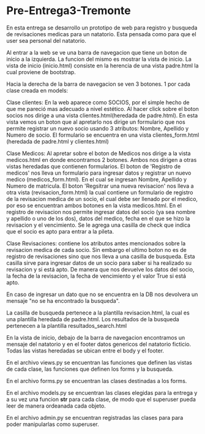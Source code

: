 # Pre-Entrega3-Tremonte

En esta entrega se desarrollo un prototipo de web para registro y busqueda de revisaciones medicas para un natatorio. Esta pensada como para que el user sea personal del natatorio.

Al entrar a la web se ve una barra de navegacion que tiene un boton de inicio a la izquierda. La funcion del mismo es mostrar la vista de inicio. La vista de inicio (inicio.html) consiste en la herencia de una vista padre.html la cual proviene de bootstrap.

Hacia la derecha de la barra de navegacion se ven 3 botones. 1 por cada clase creada en models:

Clase clientes: En la web aparece como SOCIOS, por el simple hecho de que me pareció mas adecuado a nivel estético. Al hacer click sobre el boton socios nos dirige a una vista clientes.html(heredada de padre.html). En esta vista vemos un boton que al apretarlo nos dirige un formulario que nos permite registrar un nuevo socio usando 3 atributos: Nombre, Apellido y Numero de socio. El formulario se encuentra en una vista clientes_form.html (heredada de padre.html y clientes.html)

Clase Medicos: Al apretar sobre el boton de Medicos nos dirige a la vista medicos.html en donde encontramos 2 botones. Ambos nos dirigen a otras vistas heredadas que contienen formularios. El boton de 'Registro de medicos' nos lleva un formulario para ingresar datos y registrar un nuevo medico (medicos_form.html). En el cual se ingresan Nombre, Apellido y Numero de matricula. El boton 'Regsitrar una nueva revisacion' nos lleva a otra vista (revisacion_form.html) la cual contiene un formulario de registro de la revisacion medica de un socio, el cual debe ser llenado por el medico, por eso se encuentran ambos botones en la vista medicos.html. En el registro de revisacion nos permite ingresar datos del socio (ya sea nombre y apellido o uno de los dos), datos del medico, fecha en el que se hizo la revisacion y el vencimiento. Se le agrega una casilla de check que indica que el socio es apto para entrar a la pileta.

Clase Revisaciones: contiene los atributos antes mencionados sobre la revisacion medica de cada socio. Sin embargo el ultimo boton no es de registro de revisaciones sino que nos lleva a una casilla de busqueda. Esta casilla sirve para ingresar datos de un socio para saber si ha realizado su revisacion y si está apto. De manera que nos devuelve los datos del socio, la fecha de la revisacion, la fecha de vencimiento y el valor True si está apto.

En caso de ingresar un dato que no se encuentra en la DB nos devolvera un mensaje "no se ha encontrado la busqueda".

La casilla de busqueda pertenece a la plantilla revisacion.html, la cual es una plantilla heredada de padre.html. Los resultados de la busqueda pertenecen a la plantilla resultados_search.html

En la vista de inicio, debajo de la barra de navegacion encontramos un mensaje del natatorio y en el footer datos genericos del natatorio ficticio. Todas las vistas heredadas se ubican entre el body y el footer.

En el archivo views.py se encuentran las funciones que definen las vistas de cada clase, las funciones que definen los forms y la busqueda.

En el archivo forms.py se encuentran las clases destinadas a los forms.

En el archivo models.py se encuentran las clases elegidas para la entrega y a su vez una funcion __str__ para cada clase, de modo que el superuser pueda leer de manera ordeanada cada objeto.

En el archivo admin.py se encuentran registradas las clases para para poder manipularlas como superuser.